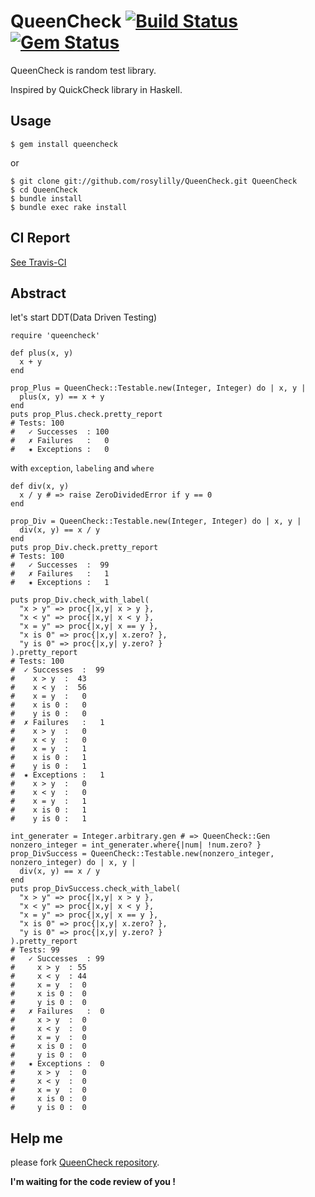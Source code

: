 # QueenCheck [![Build Status](https://secure.travis-ci.org/rosylilly/QueenCheck.png)](http://travis-ci.org/rosylilly/QueenCheck) [![Gem Status](https://gemnasium.com/rosylilly/QueenCheck.png)](https://gemnasium.com/rosylilly/QueenCheck)

QueenCheck is random test library.

Inspired by QuickCheck library in Haskell.

## Usage

    $ gem install queencheck

or

    $ git clone git://github.com/rosylilly/QueenCheck.git QueenCheck
    $ cd QueenCheck
    $ bundle install
    $ bundle exec rake install

## CI Report

[See Travis-CI](http://travis-ci.org/#!/rosylilly/QueenCheck)

## Abstract

let's start DDT(Data Driven Testing)

    require 'queencheck'

    def plus(x, y)
      x + y
    end

    prop_Plus = QueenCheck::Testable.new(Integer, Integer) do | x, y |
      plus(x, y) == x + y
    end
    puts prop_Plus.check.pretty_report
    # Tests: 100
    #   ✓ Successes  : 100
    #   ✗ Failures   :   0
    #   ✷ Exceptions :   0

with `exception`, `labeling` and `where`

    def div(x, y)
      x / y # => raise ZeroDividedError if y == 0
    end

    prop_Div = QueenCheck::Testable.new(Integer, Integer) do | x, y |
      div(x, y) == x / y
    end
    puts prop_Div.check.pretty_report
    # Tests: 100
    #   ✓ Successes  :  99
    #   ✗ Failures   :   1
    #   ✷ Exceptions :   1

    puts prop_Div.check_with_label(
      "x > y" => proc{|x,y| x > y },
      "x < y" => proc{|x,y| x < y },
      "x = y" => proc{|x,y| x == y },
      "x is 0" => proc{|x,y| x.zero? },
      "y is 0" => proc{|x,y| y.zero? }
    ).pretty_report
    # Tests: 100
    #  ✓ Successes  :  99
    #    x > y  :  43
    #    x < y  :  56
    #    x = y  :   0
    #    x is 0 :   0
    #    y is 0 :   0
    #  ✗ Failures   :   1
    #    x > y  :   0
    #    x < y  :   0
    #    x = y  :   1
    #    x is 0 :   1
    #    y is 0 :   1
    #  ✷ Exceptions :   1
    #    x > y  :   0
    #    x < y  :   0
    #    x = y  :   1
    #    x is 0 :   1
    #    y is 0 :   1

    int_generater = Integer.arbitrary.gen # => QueenCheck::Gen
    nonzero_integer = int_generater.where{|num| !num.zero? }
    prop_DivSuccess = QueenCheck::Testable.new(nonzero_integer, nonzero_integer) do | x, y |
      div(x, y) == x / y
    end
    puts prop_DivSuccess.check_with_label(
      "x > y" => proc{|x,y| x > y },
      "x < y" => proc{|x,y| x < y },
      "x = y" => proc{|x,y| x == y },
      "x is 0" => proc{|x,y| x.zero? },
      "y is 0" => proc{|x,y| y.zero? }
    ).pretty_report
    # Tests: 99
    #   ✓ Successes  : 99
    #     x > y  : 55
    #     x < y  : 44
    #     x = y  :  0
    #     x is 0 :  0
    #     y is 0 :  0
    #   ✗ Failures   :  0
    #     x > y  :  0
    #     x < y  :  0
    #     x = y  :  0
    #     x is 0 :  0
    #     y is 0 :  0
    #   ✷ Exceptions :  0
    #     x > y  :  0
    #     x < y  :  0
    #     x = y  :  0
    #     x is 0 :  0
    #     y is 0 :  0

## Help me

please fork [QueenCheck repository](https://github.com/rosylilly/QueenCheck).

__I'm waiting for the code review of you !__
